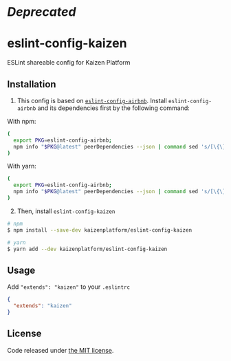 # *Deprecated*

# eslint-config-kaizen

ESLint shareable config for Kaizen Platform

## Installation

1. This config is based on [`eslint-config-airbnb`](https://github.com/airbnb/javascript/tree/master/packages/eslint-config-airbnb). Install `eslint-config-airbnb` and its dependencies first by the following command:
  
  With npm:

  ```sh
  (
    export PKG=eslint-config-airbnb;
    npm info "$PKG@latest" peerDependencies --json | command sed 's/[\{\},]//g ; s/: /@/g' | xargs npm install --save-dev "$PKG@latest"
  )
  ```
  
  With yarn:
  ```sh
  (
    export PKG=eslint-config-airbnb;
    npm info "$PKG@latest" peerDependencies --json | command sed 's/[\{\},]//g ; s/: /@/g' | xargs yarn add --dev "$PKG@latest"
  )
  ```



2. Then, install `eslint-config-kaizen`

  ```sh
  # npm
  $ npm install --save-dev kaizenplatform/eslint-config-kaizen
  
  # yarn
  $ yarn add --dev kaizenplatform/eslint-config-kaizen
  ```

## Usage

Add `"extends": "kaizen"` to your `.eslintrc`

```json
{
  "extends": "kaizen"
}
```

## License

Code released under [the MIT license](https://github.com/kaizenplatform/eslint-config-kaizen/blob/master/LICENSE.md).
